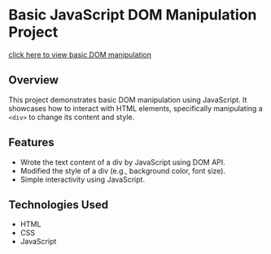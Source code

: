 # Basic JavaScript DOM Manipulation Project
[click here to view basic DOM manipulation](https://vivek4nag.github.io/JS-geeks/06_DOM_project_1/)

## Overview

This project demonstrates basic DOM manipulation using JavaScript. It showcases how to interact with HTML elements, specifically manipulating a `<div>` to change its content and style.

## Features

- Wrote the text content of a div by JavaScript using DOM API.
- Modified the style of a div (e.g., background color, font size).
- Simple interactivity using JavaScript.

## Technologies Used

- HTML
- CSS
- JavaScript
